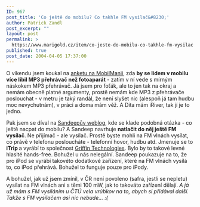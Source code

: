 ```yaml
---
ID: 967
post_title: 'Co ještě do mobilu? Co takhle FM vysílač&#8230;'
author: Patrick Zandl
post_excerpt: ""
layout: post
permalink: >
  https://www.marigold.cz/item/co-jeste-do-mobilu-co-takhle-fm-vysilac
published: true
post_date: 2004-04-05 17:37:00
---
```

<P>O víkendu jsem koukal na <A href="http://www.mobilmania.cz/Bleskovky/AR.asp?ARI=106946" target=_blank>anketu na MobilManii</A>, zda <STRONG>by se lidem v mobilu více líbil MP3 přehrávač než fotoaparát</STRONG> - zatím v ní vede s mírným náskokem MP3 přehrávač. Já jsem pro foťák, ale to jen tak na okraj a nemám obecně platné argumenty, prostě nemám kde MP3 z přehrávače poslouchat - v metru je taký randál, že není slyšet nic (alespoň já tam hudbu moc nevychutnám), v práci a doma mám věž. A Dita mám iRiver, tak jí je to jedno. </P>
<P>Pak jsem se díval na <A href="http://sandeep.weblogs.us/archives/018699.html" target=_blank>Sandeepův weblog</A>, kde se klade podobná otázka - co ještě nacpat do mobilu? A Sandeep navrhuje <STRONG>natlačit do něj ještě FM vysílač</STRONG>. Ne přijímač - ale vysílač. Prostě byste mohli na FM vlnách vysílat, co právě v telefonu posloucháte - telefonní hovor, hudbu atd. Jmenuje se&#160;to <STRONG>iTrip </STRONG>a vyrábí to společnost <A href="http://www.griffintechnology.com/products/itrip/" target=_blank>Griffin Technologies</A>.&#160;Bylo by to takové levné hlasité hands-free. Bohužel u nás nelegální. Sandeep poukazuje na to, že pro iPod se vyrábí takovéto dodatkové zařízení, které na FM vlnách vysílá to, co iPod přehrává. Bohužel to funguje pouze pro iPody. </P>
<P>A bohužel, jak už jsem zmínil, v ČR není povoleno (safra, jestli se nepletu) vysílat na FM vlnách ani s těmi 100 mW, jak to takováto zařízení dělají. <EM>A já už mám s FM vysíláním u ČTÚ vela vrúbkov na to, abych si přidával další. Takže s FM vysílačem asi nic nebude... :(</EM></P>
